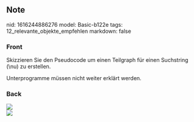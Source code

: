 ## Note
nid: 1616244886276
model: Basic-b122e
tags: 12_relevante_objekte_empfehlen
markdown: false

### Front
Skizzieren Sie den Pseudocode um einen Teilgraph für einen Suchstring \(\nu\) zu erstellen. <div>
</div><div>Unterprogramme müssen nicht weiter erklärt werden.</div>

### Back
<img src="paste-3ff09b5ea28aef04ca74131bc6d5c392393b5c99.jpg">
<div><img src=
paste-ec7776ecd497c35cc3679b3dda39a3402123db2a.jpg></div>

